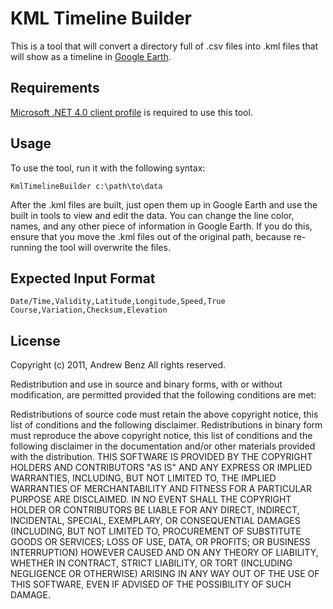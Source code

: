 # KML Timeline Builder

This is a tool that will convert a directory full of .csv files into .kml files that will show as a timeline in [Google Earth](http://www.google.com/earth/download/ge/).

## Requirements

[Microsoft .NET 4.0 client profile](http://www.microsoft.com/download/en/details.aspx?id=24872) is required to use this tool.

## Usage

To use the tool, run it with the following syntax:

``KmlTimelineBuilder c:\path\to\data``

After the .kml files are built, just open them up in Google Earth and use the built in tools to view and edit the data.  You can change the line color, names, and any other piece of information in Google Earth.  If you do this, ensure that you move the .kml files out of the original path, because re-running the tool will overwrite the files.

## Expected Input Format

``Date/Time,Validity,Latitude,Longitude,Speed,True Course,Variation,Checksum,Elevation``

## License

Copyright (c) 2011, Andrew Benz
All rights reserved.

Redistribution and use in source and binary forms, with or without 
modification, are permitted provided that the following conditions are met:

Redistributions of source code must retain the above copyright notice, this 
list of conditions and the following disclaimer.
Redistributions in binary form must reproduce the above copyright notice, 
this list of conditions and the following disclaimer in the documentation 
and/or other materials provided with the distribution.
THIS SOFTWARE IS PROVIDED BY THE COPYRIGHT HOLDERS AND CONTRIBUTORS "AS IS" 
AND ANY EXPRESS OR IMPLIED WARRANTIES, INCLUDING, BUT NOT LIMITED TO, THE 
IMPLIED WARRANTIES OF MERCHANTABILITY AND FITNESS FOR A PARTICULAR PURPOSE 
ARE DISCLAIMED. IN NO EVENT SHALL THE COPYRIGHT HOLDER OR CONTRIBUTORS BE 
LIABLE FOR ANY DIRECT, INDIRECT, INCIDENTAL, SPECIAL, EXEMPLARY, OR 
CONSEQUENTIAL DAMAGES (INCLUDING, BUT NOT LIMITED TO, PROCUREMENT OF 
SUBSTITUTE GOODS OR SERVICES; LOSS OF USE, DATA, OR PROFITS; OR BUSINESS 
INTERRUPTION) HOWEVER CAUSED AND ON ANY THEORY OF LIABILITY, WHETHER IN 
CONTRACT, STRICT LIABILITY, OR TORT (INCLUDING NEGLIGENCE OR OTHERWISE) 
ARISING IN ANY WAY OUT OF THE USE OF THIS SOFTWARE, EVEN IF ADVISED OF 
THE POSSIBILITY OF SUCH DAMAGE.